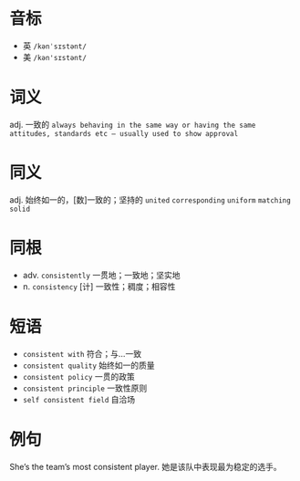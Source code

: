 # 音标

- 英 `/kənˈsɪstənt/`
- 美 `/kən'sɪstənt/`

# 词义

adj. 一致的
`always behaving in the same way or having the same attitudes, standards etc – usually used to show approval`

# 同义

adj. 始终如一的，[数]一致的；坚持的
`united` `corresponding` `uniform` `matching` `solid`

# 同根

- adv. `consistently` 一贯地；一致地；坚实地
- n. `consistency` [计] 一致性；稠度；相容性

# 短语

- `consistent with` 符合；与…一致
- `consistent quality` 始终如一的质量
- `consistent policy` 一贯的政策
- `consistent principle` 一致性原则
- `self consistent field` 自洽场

# 例句

She’s the team’s most consistent player.
她是该队中表现最为稳定的选手。


